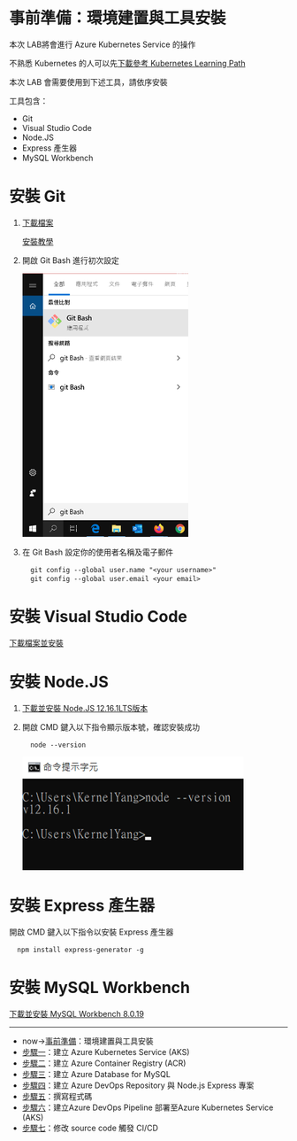 # 事前準備：環境建置與工具安裝
本次 LAB將會進行 Azure Kubernetes Service 的操作

不熟悉 Kubernetes 的人可以先[下載參考 Kubernetes Learning Path](./Kubernetes_Learning_Path.pdf)

本次 LAB 會需要使用到下述工具，請依序安裝

工具包含：
* Git
* Visual Studio Code
* Node.JS
* Express 產生器
* MySQL Workbench

# 安裝 Git
1. [下載檔案](https://git-scm.com/)

   [安裝教學](https://git-scm.com/book/zh-tw/v2/%E9%96%8B%E5%A7%8B-Git-%E5%AE%89%E8%A3%9D%E6%95%99%E5%AD%B8)
   
2. 開啟 Git Bash 進行初次設定

   <img src="./image/0_Prework/gitbash.png" width="300">

3. 在 Git Bash 設定你的使用者名稱及電子郵件
   
         git config --global user.name "<your username>"
         git config --global user.email <your email>




# 安裝 Visual Studio Code
   [下載檔案並安裝](https://code.visualstudio.com/)




# 安裝 Node.JS
1. [下載並安裝 Node.JS 12.16.1LTS版本](https://nodejs.org/en/)
2. 開啟 CMD 鍵入以下指令顯示版本號，確認安裝成功

         node --version

   <img src="./image/0_Prework/nodjsversion.png" width="400">




# 安裝 Express 產生器
   開啟 CMD 鍵入以下指令以安裝 Express 產生器

      npm install express-generator -g




# 安裝 MySQL Workbench
   [下載並安裝 MySQL Workbench 8.0.19](https://dev.mysql.com/downloads/workbench/)




---
* now→[事前準備](./0_Prework.md)：環境建置與工具安裝
* [步驟一](./1_AKS.md)：建立 Azure Kubernetes Service (AKS)
* [步驟二](./2_ACR.md)：建立 Azure Container Registry (ACR)
* [步驟三](./3_MySQL.md)：建立 Azure Database for MySQL
* [步驟四](./4_CreateProject.md)：建立 Azure DevOps Repository 與 Node.js Express 專案
* [步驟五](./5_Coding.md)：撰寫程式碼
* [步驟六](./6_PipelineDeploy.md)：建立Azure DevOps Pipeline 部署至Azure Kubernetes Service (AKS)
* [步驟七](./7_CICD.md)：修改 source code 觸發 CI/CD